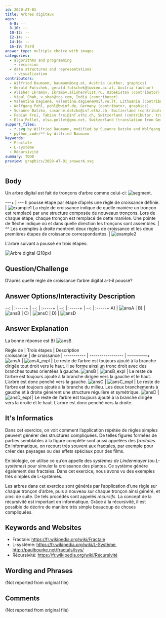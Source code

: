 ```yaml
---
id: 2020-AT-01
title: Arbres digitaux
ages:
  6-8: --
  8-10: --
  10-12: --
  12-14: --
  14-16: --
  16-19: hard
answer_type: multiple choice with images
categories:
  - algorithms and programming
    - recursion
  - data structures and representations
    - visualization
contributors:
  - Wilfried Baumann, baumann@ocg.at, Austria (author, graphics)
  - Gerald Futschek, gerald.futschek@tuwien.ac.at, Austria (author)
  - Alisher Ikramov, ikramov.alisher@list.ru, Uzbekistan (contributor)
  - Vipul Shah, v.shah@tcs.com, India (contributor)
  - Valentina Dagienė, valentina.dagiene@mif.vu.lt, Lithuania (contributor)
  - Wolfgang Pohl, pohl@bwinf.de, Germany (contributor, graphics)
  - Susanne Datzko, susanne.datzko@inf.ethz.ch, Switzerland (contributor, graphics)
  - Fabian Frei, fabian.frei@inf.ethz.ch, Switzerland (contributor, translation from English into German)
  - Elsa Pellet, elsa.pellet@gmx.net, Switzerland (translation from German into French)
support_files:
  - *.svg by Wilfried Baumann, modified by Susanne Datzko and Wolfgang Pohl
  - python_code/** by Wilfried Baumann
keywords:
  - Fractale
  - L-système
  - Récursivité
summary: TODO
preview: graphics/2020-AT-01_answerA.svg
---
```



## Body

Un arbre digital est fait de tronçons d’arbre comme celui-ci: ![segment](graphics/2020-AT-01_taskbody1-compatible.svg "Tronçon (7px)").

---+ | ---
Il pousse étape par étape d’après une règle de croissance définie. | ![example1] 
La règle de croissance indique de quelle manière un tronçon est remplacé par une structure composée de nouveaux tronçons. Lors de chaque étape, chaque tronçon est remplacé de cette manière. Une pointe de flèche indique où et dans quelle direction les tronçons sont assemblés. | ^^
Les exemples à droite montrent deux règles de croissance et les deux premières étapes de croissance correspondantes. | ![example2]


[example1]: graphics/2020-AT-01_taskbody_example1-compatible.svg "Règle de croissance et exemple 1 (257px)"
[example2]: graphics/2020-AT-01_taskbody_example2-compatible.svg "Règle de croissance et exemple 1 (257px)"

L’arbre suivant a poussé en trois étapes:

![](graphics/2020-AT-01_taskbody6-compatible.svg "Arbre digital (218px)")


## Question/Challenge

D’après quelle règle de croissance l’arbre digital a-t-il poussé?


## Answer Options/Interactivity Description

--: | :-----+ | --: | :-----+ | --: | :-----+ | --: | :-----+
 A) | ![ansA] |  B) | ![ansB] |  C) | ![ansC] |  D) | ![ansD]

[ansA]: graphics/2020-AT-01_answerA.svg "Réponse A (70px)"
[ansB]: graphics/2020-AT-01_answerB.svg "Réponse B (70px)"
[ansC]: graphics/2020-AT-01_answerC.svg "Réponse C (70px)"
[ansD]: graphics/2020-AT-01_answerD.svg "Réponse D (70px)"


## Answer Explanation

La bonne réponse est B) ![ansB].

Règle de    | Trois étapes      | Description \
croissance  | de croissance     | 
----------- | ----------------- | ----------+
  ![ansA]   |   ![ansA_expl]    | Le reste de l’arbre est toujours ajouté à la branche dirigée tout droit vers le haut. Il se forme ainsi un tronc droit avec des branches toutes orientées à gauche.
  ![ansB]   |   ![ansB_expl]    | Le reste de l’arbre est toujours ajouté à la branche dirigée vers la gauche et le haut. L’arbre est donc penché vers la gauche.
  ![ansC]   |   ![ansC_expl]    | Le reste de l’arbre est toujours ajouté à la branche du milieu. Les deux branchements à gauche et à droite génèrent une structure régulière et symétrique.
  ![ansD]   |   ![ansD_expl]    | Le reste de l’arbre est toujours ajouté à la branche dirigée vers la droite et le haut. L’arbre est donc penché vers la droite.

[ansA_expl]: graphics/2020-AT-01_explanationA-compatible.svg "Explication réponse A (137px)"
[ansB_expl]: graphics/2020-AT-01_explanationB-compatible.svg "Explication réponse B (207px)"
[ansC_expl]: graphics/2020-AT-01_explanationC-compatible.svg "Explication réponse C (207px)"
[ansD_expl]: graphics/2020-AT-01_explanationD-compatible.svg "Explication réponse D (226px)"


## It's Informatics

Dans cet exercice, on voit comment l’application répétée de règles simples peuvent générer des structures compliquées. De telles figures formées de parties semblables à la figure complète sont aussi appelées des _fractales_. En informatique, on recourt très souvent aux fractales, par exemple pour créer des paysages ou des effets spéciaux pour des films.

En biologie, on utilise ce qu’on appelle des _systèmes de Lindenmayer_ (ou _L-systèmes_) pour simuler la croissance des plantes. Ce système génère également des fractales. Dans cet exercice, nous avons vu des exemples très simples de L-systèmes.

Les arbres dans cet exercice sont générés par l’application d’une règle sur chaque tronçon d’arbre, puis à nouveau sur chaque tronçon ainsi généré, et ainsi de suite. De tels procédés sont appelés _récursifs_. La concept de la récursivité est important en informatique. Grâce à la récursivité, il est possible de décrire de manière très simple beaucoup de choses compliquées.


## Keywords and Websites

 - Fractale: https://fr.wikipedia.org/wiki/Fractale
 - L-système: https://fr.wikipedia.org/wiki/L-Système, http://paulbourke.net/fractals/lsys/
 - Récursivité: https://fr.wikipedia.org/wiki/Récursivité


## Wording and Phrases

(Not reported from original file)


## Comments

(Not reported from original file)
